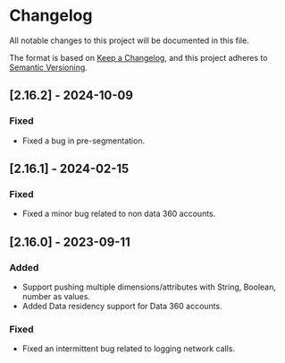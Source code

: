 # Changelog

All notable changes to this project will be documented in this file.

The format is based on [Keep a Changelog](https://keepachangelog.com/en/1.0.0/),
and this project adheres to [Semantic Versioning](https://semver.org/spec/v2.0.0.html).

## [2.16.2] - 2024-10-09

### Fixed

- Fixed a bug in pre-segmentation.

## [2.16.1] - 2024-02-15

### Fixed

- Fixed a minor bug related to non data 360 accounts.

## [2.16.0] - 2023-09-11

### Added

- Support pushing multiple dimensions/attributes with String, Boolean, number as values.
- Added Data residency support for Data 360 accounts.

### Fixed

- Fixed an intermittent bug related to logging network calls.